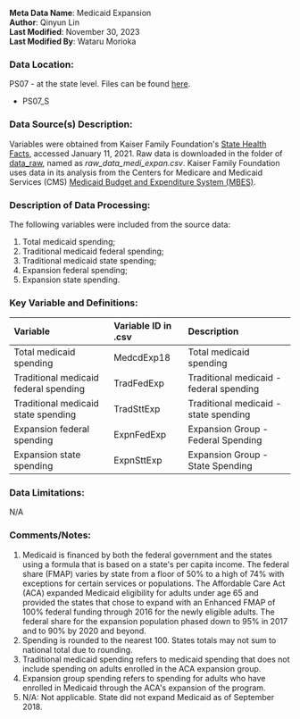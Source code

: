 **Meta Data Name**: Medicaid Expansion  
**Author**: Qinyun Lin  
**Last Modified**: November 30, 2023  
**Last Modified By**: Wataru Morioka  

### Data Location: 
PS07 - at the state level. Files can be found [here](/data_final).
* PS07_S  

### Data Source(s) Description:  
Variables were obtained from Kaiser Family Foundation's [State Health Facts](https://www.kff.org/medicaid/state-indicator/medicaid-expansion-spending/?currentTimeframe=0&sortModel=%7B%22colId%22:%22Total%20Medicaid%20Spending%22,%22sort%22:%22desc%22%7D), accessed January 11, 2021. Raw data is downloaded in the folder of [data_raw](https://github.com/GeoDaCenter/opioid-policy-scan/tree/v1.0/data_raw), named as *raw_data_medi_expan.csv*. Kaiser Family Foundation uses data in its analysis from the Centers for Medicare and Medicaid Services (CMS) [Medicaid Budget and Expenditure System (MBES)](https://www.medicaid.gov/medicaid/financing-and-reimbursement/state-expenditure-reporting/expenditure-reports/index.html).

### Description of Data Processing: 
The following variables were included from the source data:
1. Total medicaid spending;
2. Traditional medicaid federal spending;
3. Traditional medicaid state spending;
4. Expansion federal spending; 
5. Expansion state spending. 

### Key Variable and Definitions:
| Variable | Variable ID in .csv | Description |
|:---------|:--------------------|:------------|
| Total medicaid spending | MedcdExp18 | Total medicaid spending |
| Traditional medicaid federal spending | TradFedExp | Traditional medicaid - federal spending |
| Traditional medicaid state spending | TradSttExp | Traditional medicaid - state spending |
| Expansion federal spending | ExpnFedExp | Expansion Group - Federal Spending |
| Expansion state spending | ExpnSttExp | Expansion Group - State Spending |


### Data Limitations:
N/A

### Comments/Notes:
1. Medicaid is financed by both the federal government and the states using a formula that is based on a state's per capita income. The federal share (FMAP) varies by state from a floor of 50% to a high of 74% with exceptions for certain services or populations. The Affordable Care Act (ACA) expanded Medicaid eligibility for adults under age 65 and provided the states that chose to expand with an Enhanced FMAP of 100% federal funding through 2016 for the newly eligible adults. The federal share for the expansion population phased down to 95% in 2017 and to 90% by 2020 and beyond. 
2. Spending is rounded to the nearest 100. States totals may not sum to national total due to rounding.
3. Traditional medicaid spending refers to medicaid spending that does not include spending on adults enrolled in the ACA expansion group. 
4. Expansion group spending refers to spending for adults who have enrolled in Medicaid through the ACA's expansion of the program. 
5. N/A: Not applicable. State did not expand Medicaid as of September 2018. 
